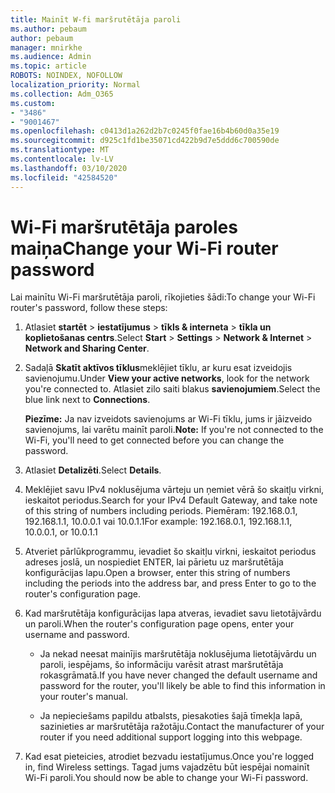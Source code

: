 ```yaml
---
title: Mainīt W-fi maršrutētāja paroli
ms.author: pebaum
author: pebaum
manager: mnirkhe
ms.audience: Admin
ms.topic: article
ROBOTS: NOINDEX, NOFOLLOW
localization_priority: Normal
ms.collection: Adm_O365
ms.custom:
- "3486"
- "9001467"
ms.openlocfilehash: c0413d1a262d2b7c0245f0fae16b4b60d0a35e19
ms.sourcegitcommit: d925c1fd1be35071cd422b9d7e5ddd6c700590de
ms.translationtype: MT
ms.contentlocale: lv-LV
ms.lasthandoff: 03/10/2020
ms.locfileid: "42584520"
---
```

# <a name="change-your-wi-fi-router-password"></a><span data-ttu-id="2e438-102">Wi-Fi maršrutētāja paroles maiņa</span><span class="sxs-lookup"><span data-stu-id="2e438-102">Change your Wi-Fi router password</span></span>

<span data-ttu-id="2e438-103">Lai mainītu Wi-Fi maršrutētāja paroli, rīkojieties šādi:</span><span class="sxs-lookup"><span data-stu-id="2e438-103">To change your Wi-Fi router's password, follow these steps:</span></span>

1. <span data-ttu-id="2e438-104">Atlasiet **startēt** > **iestatījumus** > **tīkls & interneta** > **tīkla un koplietošanas centrs**.</span><span class="sxs-lookup"><span data-stu-id="2e438-104">Select **Start** > **Settings** > **Network & Internet** > **Network and Sharing Center**.</span></span>

2. <span data-ttu-id="2e438-105">Sadaļā **Skatīt aktīvos tīklus**meklējiet tīklu, ar kuru esat izveidojis savienojumu.</span><span class="sxs-lookup"><span data-stu-id="2e438-105">Under **View your active networks**, look for the network you're connected to.</span></span> <span data-ttu-id="2e438-106">Atlasiet zilo saiti blakus **savienojumiem**.</span><span class="sxs-lookup"><span data-stu-id="2e438-106">Select the blue link next to **Connections**.</span></span><br>

   <span data-ttu-id="2e438-107">**Piezīme:** Ja nav izveidots savienojums ar Wi-Fi tīklu, jums ir jāizveido savienojums, lai varētu mainīt paroli.</span><span class="sxs-lookup"><span data-stu-id="2e438-107">**Note:** If you're not connected to the Wi-Fi, you'll need to get connected before you can change the password.</span></span>

3. <span data-ttu-id="2e438-108">Atlasiet **Detalizēti**.</span><span class="sxs-lookup"><span data-stu-id="2e438-108">Select **Details**.</span></span>

4. <span data-ttu-id="2e438-109">Meklējiet savu IPv4 noklusējuma vārteju un ņemiet vērā šo skaitļu virkni, ieskaitot periodus.</span><span class="sxs-lookup"><span data-stu-id="2e438-109">Search for your IPv4 Default Gateway, and take note of this string of numbers including periods.</span></span> <span data-ttu-id="2e438-110">Piemēram: 192.168.0.1, 192.168.1.1, 10.0.0.1 vai 10.0.1.1</span><span class="sxs-lookup"><span data-stu-id="2e438-110">For example: 192.168.0.1, 192.168.1.1, 10.0.0.1, or 10.0.1.1</span></span>

5. <span data-ttu-id="2e438-111">Atveriet pārlūkprogrammu, ievadiet šo skaitļu virkni, ieskaitot periodus adreses joslā, un nospiediet ENTER, lai pārietu uz maršrutētāja konfigurācijas lapu.</span><span class="sxs-lookup"><span data-stu-id="2e438-111">Open a browser, enter this string of numbers including the periods into the address bar, and press Enter to go to the router's configuration page.</span></span>

6. <span data-ttu-id="2e438-112">Kad maršrutētāja konfigurācijas lapa atveras, ievadiet savu lietotājvārdu un paroli.</span><span class="sxs-lookup"><span data-stu-id="2e438-112">When the router's configuration page opens, enter your username and password.</span></span><br>
   - <span data-ttu-id="2e438-113">Ja nekad neesat mainījis maršrutētāja noklusējuma lietotājvārdu un paroli, iespējams, šo informāciju varēsit atrast maršrutētāja rokasgrāmatā.</span><span class="sxs-lookup"><span data-stu-id="2e438-113">If you have never changed the default username and password for the router, you'll likely be able to find this information in your router's manual.</span></span>

   - <span data-ttu-id="2e438-114">Ja nepieciešams papildu atbalsts, piesakoties šajā tīmekļa lapā, sazinieties ar maršrutētāja ražotāju.</span><span class="sxs-lookup"><span data-stu-id="2e438-114">Contact the manufacturer of your router if you need additional support logging into this webpage.</span></span>

7. <span data-ttu-id="2e438-115">Kad esat pieteicies, atrodiet bezvadu iestatījumus.</span><span class="sxs-lookup"><span data-stu-id="2e438-115">Once you're logged in, find Wireless settings.</span></span> <span data-ttu-id="2e438-116">Tagad jums vajadzētu būt iespējai nomainīt Wi-Fi paroli.</span><span class="sxs-lookup"><span data-stu-id="2e438-116">You should now be able to change your Wi-Fi password.</span></span>

